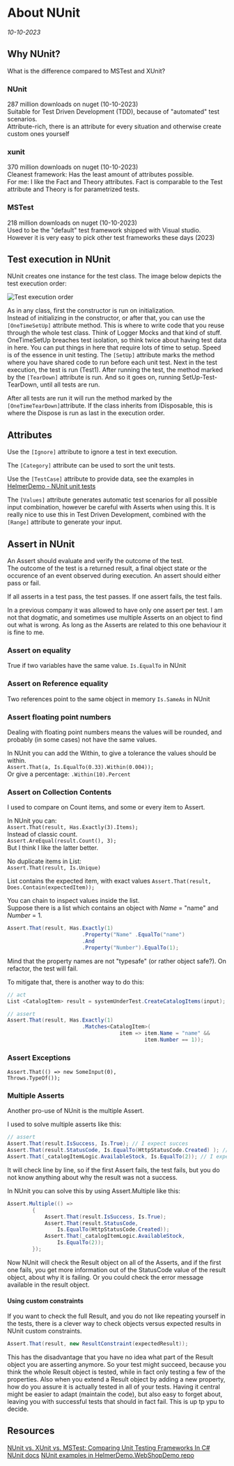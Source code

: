 # About NUnit
*10-10-2023*

## Why NUnit?

What is the difference compared to MSTest and XUnit?

### NUnit  
287 million downloads on nuget (10-10-2023)  
Suitable for Test Driven Development (TDD), because of "automated"  test scenarios.  
Attribute-rich, there is an attribute for every situation and otherwise create custom ones yourself  

### xunit
370 million downloads on nuget (10-10-2023)  
Cleanest framework: Has the least amount of attributes possible.  
For me: I like the Fact and Theory attributes. Fact is comparable to the Test attribute and Theory is for parametrized tests.  

### MSTest
218 million downloads on nuget (10-10-2023)  
Used to be the "default" test framework shipped with Visual studio. However it is very easy to pick other test frameworks these days (2023)  


## Test execution in NUnit

NUnit creates one instance for the test class.
The image below depicts the test execution order:

![Test execution order](/assets/images/nunit/testexecnunit.svg "Test execution order for Nunit")

As in any class, first the constructor is run on initialization.  
Instead of initializing in the constructor, or after that, you can use the <code>[OneTimeSetUp]</code> attribute method. This is where to write code that you reuse through the whole test class. Think of Logger Mocks and that kind of stuff. OneTimeSetUp breaches test isolation, so think twice about having test data in here. You can put things in here that require lots of time to setup. Speed is of the essence in unit testing.
The <code>[SetUp]</code> attribute marks the method where you have shared code to run before each unit test.
Next in the test execution, the test is run (Test1).
After running the test, the method marked by the <code>[TearDown]</code> attribute is run.
And so it goes on, running SetUp-Test-TearDown, until all tests are run.   

After all tests are run it will run the method marked by the <code>[OneTimeTearDown]</code >attribute. If the class inherits from IDisposable, this is where the Dispose is run as last in the execution order. 

## Attributes

Use the <code>[Ignore]</code> attribute to ignore a test in text execution.

The <code>[Category]</code> attribute can be used to sort the unit tests.

Use the <code>[TestCase]</code> attribute to provide data, see the examples in [HelmerDemo - NUnit unit tests](https://github.com/HelmerDenDekker/HelmerDemo.WebShopDemo/blob/rd-unittests/src/Services/Tests/WSD.Catalog.Domain.UnitTests.nUnit/CatalogItemLogicTests.cs)

The <code>[Values]</code> attribute generates automatic test scenarios for all possible input combination, however be careful with Asserts when using this. It is really nice to use this in Test Driven Development, combined with the <code>[Range]</code> attribute to generate your input.

## Assert in NUnit

An Assert should evaluate and verify the outcome of the test.  
The outcome of the test is a returned result, a final object state or the occurence of an event observed during execution.
An assert should either pass or fail.

If all asserts in a test pass, the test passes.
If one assert fails, the test fails.

In a previous company it was allowed to have only one assert per test. I am not that dogmatic, and sometimes use multiple Asserts on an object to find out what is wrong. As long as the Asserts are related to this one behaviour it is fine to me.

### Assert on equality

True if two variables have the same value.
<code>Is.EqualTo</code> in NUnit

### Assert on Reference equality
Two references point to the same object in memory
<code>Is.SameAs</code> in NUnit

### Assert floating point numbers

Dealing with floating point numbers means the values will be rounded, and probably (in some cases) not have the same values.


In NUnit you can add the Within, to give a tolerance the values should be within.  
<code>Assert.That(a, Is.EqualTo(0.33).Within(0.004));</code>  
Or give a percentage:
<code>.Within(10).Percent</code>

### Assert on Collection Contents

I used to compare on Count items, and some or every item to Assert.

In NUnit you can:  
<code>Assert.That(result, Has.Exactly(3).Items);</code>  
Instead of classic count.  
<code>Assert.AreEqual(result.Count(), 3);</code>  
But I think I like the latter better.

No duplicate items in List:  
<code>Assert.That(result, Is.Unique)</code>

List contains the expected item, with exact values
<code>Assert.That(result, Does.Contain(expectedItem));</code>

You can chain to inspect values inside the list.  
Suppose there is a list which contains an object with <var>Name</var> = "name" and <var>Number</var> = 1.
```cs
Assert.That(result, Has.Exactly(1)
                        .Property("Name" .EqualTo("name")
                        .And
                        .Property("Number").EqualTo(1);
```

Mind that the property names are not "typesafe" (or rather object safe?). On refactor, the test will fail.

To mitigate that, there is another way to do this:

```cs
// act
List <CatalogItem> result = systemUnderTest.CreateCatalogItems(input);

// assert
Assert.That(result, Has.Exactly(1)
                        .Matches<CatalogItem>(
                                    item => item.Name = "name" &&
                                            item.Number == 1));
```

### Assert Exceptions

<code>Assert.That(() => new SomeInput(0), Throws.TypeOf<ArgumentOutOfRangeException>());</code>

### Multiple Asserts

Another pro-use of NUnit is the multiple Assert.

I used to solve multiple asserts like this:
```cs
// assert
Assert.That(result.IsSuccess, Is.True); // I expect succes
Assert.That(result.StatusCode, Is.EqualTo(HttpStatusCode.Created) ); // I expect the statuscode to be Created type
Assert.That(_catalogItemLogic.AvailableStock, Is.EqualTo(2)); // I expect the available stock to decrease
```
It will check line by line, so if the first Assert fails, the test fails, but you do not know anything about why the result was not a success.

In NUnit you can solve this by using Assert.Multiple like this:
```cs
Assert.Multiple(() =>
        {
            Assert.That(result.IsSuccess, Is.True);
            Assert.That(result.StatusCode,
                Is.EqualTo(HttpStatusCode.Created));
            Assert.That(_catalogItemLogic.AvailableStock,
                Is.EqualTo(2));
        });
```
Now NUnit will check the Result object on all of the Asserts, and if the first one fails, you get more information out of the StatusCode value of the result object, about why it is failing. Or you could check the error message available in the result object.

#### Using custom constraints
If you want to check the full Result, and you do not like repeating yourself in the tests, there is a clever way to check objects versus expected results in NUnit custom constraints.
```cs
Assert.That(result, new ResultConstraint(expectedResult));
```

This has the disadvantage that you have no idea what part of the Result object you are asserting anymore. So your test might succeed, because you think the whole Result object is tested, while in fact only testing a few of the properties. Also when you extend a Result object by adding a new property, how do you assure it is actually tested in all of your tests. Having it central might be easier to adapt (maintain the code), but also easy to forget about, leaving you with successful tests that should in fact fail. This is up tp ypu to decide. 



## Resources

[NUnit vs. XUnit vs. MSTest: Comparing Unit Testing Frameworks In C#](https://www.lambdatest.com/blog/nunit-vs-xunit-vs-mstest/)
[NUnit docs](https://docs.nunit.org/index.html)
[NUnit examples in HelmerDemo.WebShopDemo repo](https://github.com/HelmerDenDekker/HelmerDemo.WebShopDemo)